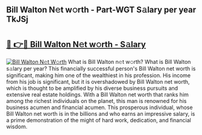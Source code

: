 ## Bill Walton N𝚎t w𝚘rth - Part-WGT S𝚊lary per year TkJSj

# <h2><a href="http://gc3hs6.nevu.top/?p=Bill+Walton">🔗 👉🔴 Bill Walton N𝚎t w𝚘rth - S𝚊lary</a></h2>

[![Bill Walton N𝚎t W𝚘rth](https://i.imgur.com/Oavwk0R.jpeg)](http://gc3hs6.nevu.top/?p=Bill+Walton)
What is Bill Walton n𝚎t w𝚘rth? What is Bill Walton s𝚊lary per year?
This financially successful person's Bill Walton net worth is significant, making him one of the wealthiest in his profession. His income from his job is significant, but it is overshadowed by Bill Walton net worth, which is thought to be amplified by his diverse business pursuits and extensive real estate holdings. With a Bill Walton net worth that ranks him among the richest individuals on the planet, this man is renowned for his business acumen and financial acumen. This prosperous individual, whose Bill Walton net worth is in the billions and who earns an impressive salary, is a prime demonstration of the might of hard work, dedication, and financial wisdom.
